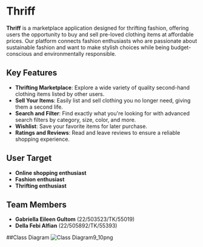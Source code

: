 # Thriff

**Thriff** is a marketplace application designed for thrifting fashion, offering users the opportunity to buy and sell pre-loved clothing items at affordable prices. Our platform connects fashion enthusiasts who are passionate about sustainable fashion and want to make stylish choices while being budget-conscious and environmentally responsible.

## Key Features

- **Thrifting Marketplace**: Explore a wide variety of quality second-hand clothing items listed by other users.
- **Sell Your Items**: Easily list and sell clothing you no longer need, giving them a second life.
- **Search and Filter**: Find exactly what you're looking for with advanced search filters by category, size, color, and more.
- **Wishlist**: Save your favorite items for later purchase.
- **Ratings and Reviews**: Read and leave reviews to ensure a reliable shopping experience.

## User Target

- **Online shopping enthusiast**
- **Fashion enthusiast**
- **Thrifting enthusiast**

## Team Members

- **Gabriella Eileen Gultom** (22/503523/TK/55019)
- **Della Febi Alfian** (22/505892/TK/55393)

##Class Diagram
![Class Diagram9_10png](https://github.com/user-attachments/assets/d07cd5ff-b2f4-4c84-b4a3-ff279a95fc67)


